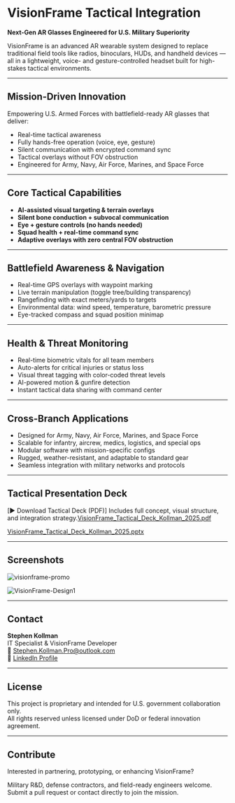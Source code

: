 # VisionFrame Tactical Integration

**Next-Gen AR Glasses Engineered for U.S. Military Superiority**

VisionFrame is an advanced AR wearable system designed to replace traditional field tools like radios, binoculars, HUDs, and handheld devices — all in a lightweight, voice- and gesture-controlled headset built for high-stakes tactical environments.

---

## Mission-Driven Innovation

Empowering U.S. Armed Forces with battlefield-ready AR glasses that deliver:

- Real-time tactical awareness
- Fully hands-free operation (voice, eye, gesture)
- Silent communication with encrypted command sync
- Tactical overlays without FOV obstruction
- Engineered for Army, Navy, Air Force, Marines, and Space Force

---

## Core Tactical Capabilities

- **AI-assisted visual targeting & terrain overlays**
- **Silent bone conduction + subvocal communication**
- **Eye + gesture controls (no hands needed)**
- **Squad health + real-time command sync**
- **Adaptive overlays with zero central FOV obstruction**

---

## Battlefield Awareness & Navigation

- Real-time GPS overlays with waypoint marking
- Live terrain manipulation (toggle tree/building transparency)
- Rangefinding with exact meters/yards to targets
- Environmental data: wind speed, temperature, barometric pressure
- Eye-tracked compass and squad position minimap

---

## Health & Threat Monitoring

- Real-time biometric vitals for all team members
- Auto-alerts for critical injuries or status loss
- Visual threat tagging with color-coded threat levels
- AI-powered motion & gunfire detection
- Instant tactical data sharing with command center

---

## Cross-Branch Applications

- Designed for Army, Navy, Air Force, Marines, and Space Force
- Scalable for infantry, aircrew, medics, logistics, and special ops
- Modular software with mission-specific configs
- Rugged, weather-resistant, and adaptable to standard gear
- Seamless integration with military networks and protocols

---

## Tactical Presentation Deck

[▶ Download Tactical Deck (PDF)]
Includes full concept, visual structure, and integration strategy.[VisionFrame_Tactical_Deck_Kollman_2025.pdf](https://github.com/user-attachments/files/19817543/VisionFrame_Tactical_Deck_Kollman_2025.pdf)

[VisionFrame_Tactical_Deck_Kollman_2025.pptx](https://github.com/user-attachments/files/19817547/VisionFrame_Tactical_Deck_Kollman_2025.pptx)

---

## Screenshots

![visionframe-promo](https://github.com/user-attachments/assets/245e20ec-8c9c-4869-b1d8-01d1b54f1f81)


![VisionFrame-Design1](https://github.com/user-attachments/assets/f008d237-fd44-46fb-8369-8c2743e22367)


---
## Contact

**Stephen Kollman**  
IT Specialist & VisionFrame Developer  
📧 [Stephen.Kollman.Pro@outlook.com](mailto:Stephen.Kollman.Pro@outlook.com)  
🔗 [LinkedIn Profile](https://www.linkedin.com/in/stephen-kollman-589938256/)

---

## License

This project is proprietary and intended for U.S. government collaboration only.  
All rights reserved unless licensed under DoD or federal innovation agreement.

---

## Contribute

Interested in partnering, prototyping, or enhancing VisionFrame?

Military R&D, defense contractors, and field-ready engineers welcome.  
Submit a pull request or contact directly to join the mission.

